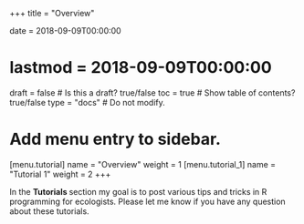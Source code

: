 +++
title = "Overview"

date = 2018-09-09T00:00:00
# lastmod = 2018-09-09T00:00:00

draft = false  # Is this a draft? true/false
toc = true  # Show table of contents? true/false
type = "docs"  # Do not modify.

# Add menu entry to sidebar.
[menu.tutorial]
  name = "Overview"
  weight = 1
[menu.tutorial_1]
  name = "Tutorial 1"
  weight = 2
+++

In the <b> Tutorials </b> section my goal is to post various tips and tricks in R programming for ecologists. Please let me know if you have any question about these tutorials.

